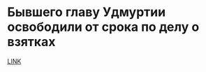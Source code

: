 # Бывшего главу Удмуртии освободили от срока по делу о взятках



[LINK](https://varlamov.ru/4216326.html)